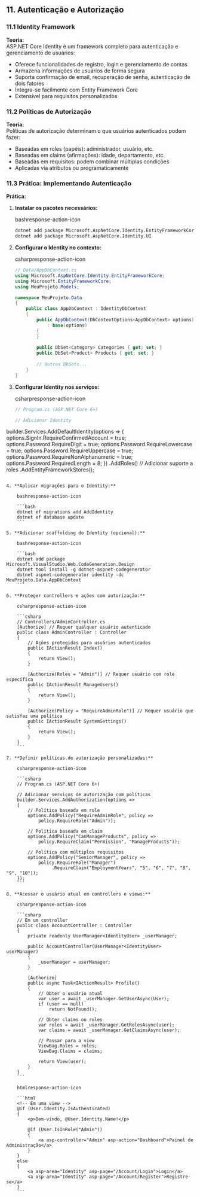 ## 11. Autenticação e Autorização

### 11.1 Identity Framework

**Teoria:**  
ASP.NET Core Identity é um framework completo para autenticação e gerenciamento de usuários:

- Oferece funcionalidades de registro, login e gerenciamento de contas
- Armazena informações de usuários de forma segura
- Suporta confirmação de email, recuperação de senha, autenticação de dois fatores
- Integra-se facilmente com Entity Framework Core
- Extensível para requisitos personalizados

### 11.2 Políticas de Autorização

**Teoria:**  
Políticas de autorização determinam o que usuários autenticados podem fazer:

- Baseadas em roles (papéis): administrador, usuário, etc.
- Baseadas em claims (afirmações): idade, departamento, etc.
- Baseadas em requisitos: podem combinar múltiplas condições
- Aplicadas via atributos ou programaticamente

### 11.3 Prática: Implementando Autenticação

**Prática:**

1. **Instalar os pacotes necessários:**
    
    bashresponse-action-icon
    
    ```bash
    dotnet add package Microsoft.AspNetCore.Identity.EntityFrameworkCore
    dotnet add package Microsoft.AspNetCore.Identity.UI
    ```
    
2. **Configurar o Identity no contexto:**
    
    csharpresponse-action-icon
    
    ```csharp
    // Data/AppDbContext.cs
    using Microsoft.AspNetCore.Identity.EntityFrameworkCore;
    using Microsoft.EntityFrameworkCore;
    using MeuProjeto.Models;
    
    namespace MeuProjeto.Data
    {
        public class AppDbContext : IdentityDbContext
        {
            public AppDbContext(DbContextOptions<AppDbContext> options)
                : base(options)
            {
            }
            
            public DbSet<Category> Categories { get; set; }
            public DbSet<Product> Products { get; set; }
            
            // Outros DbSets...
        }
    }
    ```
    
3. **Configurar Identity nos serviços:**
    
    csharpresponse-action-icon
    
    ```csharp
    // Program.cs (ASP.NET Core 6+)
    
    // Adicionar Identity
builder.Services.AddDefaultIdentity<IdentityUser>(options => {
    options.SignIn.RequireConfirmedAccount = true;
    options.Password.RequireDigit = true;
    options.Password.RequireLowercase = true;
    options.Password.RequireUppercase = true;
    options.Password.RequireNonAlphanumeric = true;
    options.Password.RequiredLength = 8;
})
.AddRoles<IdentityRole>() // Adicionar suporte a roles
.AddEntityFrameworkStores<AppDbContext>();
```    

4. **Aplicar migrações para o Identity:**
    
    bashresponse-action-icon
    
    ```bash
    dotnet ef migrations add AddIdentity
    dotnet ef database update
    ```
    
5. **Adicionar scaffolding do Identity (opcional):**
    
    bashresponse-action-icon
    
    ```bash
    dotnet add package Microsoft.VisualStudio.Web.CodeGeneration.Design
    dotnet tool install -g dotnet-aspnet-codegenerator
    dotnet aspnet-codegenerator identity -dc MeuProjeto.Data.AppDbContext
    ```
    
6. **Proteger controllers e ações com autorização:**
    
    csharpresponse-action-icon
    
    ```csharp
    // Controllers/AdminController.cs
    [Authorize] // Requer qualquer usuário autenticado
    public class AdminController : Controller
    {
        // Ações protegidas para usuários autenticados
        public IActionResult Index()
        {
            return View();
        }
        
        [Authorize(Roles = "Admin")] // Requer usuário com role específica
        public IActionResult ManageUsers()
        {
            return View();
        }
        
        [Authorize(Policy = "RequireAdminRole")] // Requer usuário que satisfaz uma política
        public IActionResult SystemSettings()
        {
            return View();
        }
    }
    ```
    
7. **Definir políticas de autorização personalizadas:**
    
    csharpresponse-action-icon
    
    ```csharp
    // Program.cs (ASP.NET Core 6+)
    
    // Adicionar serviços de autorização com políticas
    builder.Services.AddAuthorization(options =>
    {
        // Política baseada em role
        options.AddPolicy("RequireAdminRole", policy => 
            policy.RequireRole("Admin"));
        
        // Política baseada em claim
        options.AddPolicy("CanManageProducts", policy => 
            policy.RequireClaim("Permission", "ManageProducts"));
        
        // Política com múltiplos requisitos
        options.AddPolicy("SeniorManager", policy => 
            policy.RequireRole("Manager")
                 .RequireClaim("EmploymentYears", "5", "6", "7", "8", "9", "10"));
    });
    ```
    
8. **Acessar o usuário atual em controllers e views:**
    
    csharpresponse-action-icon
    
    ```csharp
    // Em um controller
    public class AccountController : Controller
    {
        private readonly UserManager<IdentityUser> _userManager;
        
        public AccountController(UserManager<IdentityUser> userManager)
        {
            _userManager = userManager;
        }
        
        [Authorize]
        public async Task<IActionResult> Profile()
        {
            // Obter o usuário atual
            var user = await _userManager.GetUserAsync(User);
            if (user == null)
                return NotFound();
                
            // Obter claims ou roles
            var roles = await _userManager.GetRolesAsync(user);
            var claims = await _userManager.GetClaimsAsync(user);
            
            // Passar para a view
            ViewBag.Roles = roles;
            ViewBag.Claims = claims;
            
            return View(user);
        }
    }
    ```
    
    htmlresponse-action-icon
    
    ```html
    <!-- Em uma view -->
    @if (User.Identity.IsAuthenticated)
    {
        <p>Bem-vindo, @User.Identity.Name!</p>
        
        @if (User.IsInRole("Admin"))
        {
            <a asp-controller="Admin" asp-action="Dashboard">Painel de Administração</a>
        }
    }
    else
    {
        <a asp-area="Identity" asp-page="/Account/Login">Login</a>
        <a asp-area="Identity" asp-page="/Account/Register">Registre-se</a>
    }
    ```